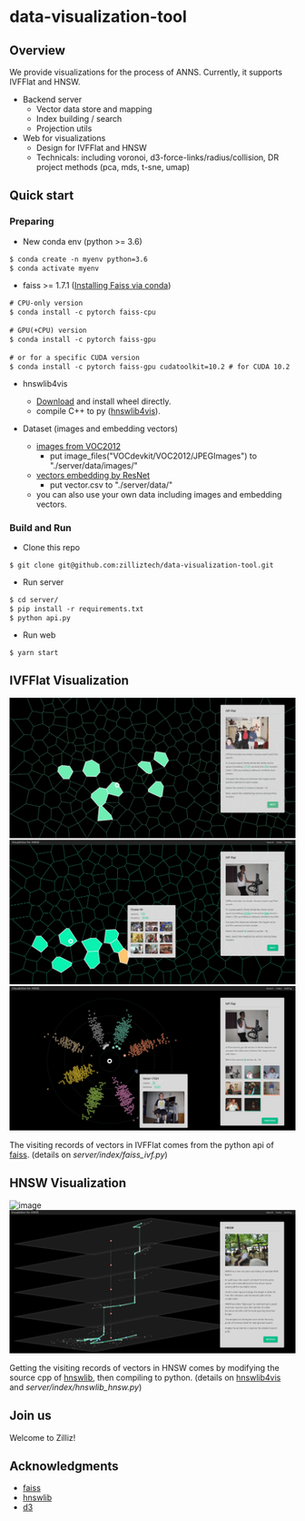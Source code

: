 # data-visualization-tool

## Overview

We provide visualizations for the process of ANNS. 
Currently, it supports IVFFlat and HNSW.

- Backend server
  - Vector data store and mapping
  - Index building / search
  - Projection utils
- Web for visualizations
  - Design for IVFFlat and HNSW
  - Technicals: including voronoi, d3-force-links/radius/collision, DR project methods (pca, mds, t-sne, umap)


## Quick start

### Preparing

- New conda env (python >= 3.6)
```
$ conda create -n myenv python=3.6
$ conda activate myenv
```
- faiss >= 1.7.1 ([Installing Faiss via conda](https://github.com/facebookresearch/faiss/blob/main/INSTALL.md))
```
# CPU-only version
$ conda install -c pytorch faiss-cpu

# GPU(+CPU) version
$ conda install -c pytorch faiss-gpu

# or for a specific CUDA version
$ conda install -c pytorch faiss-gpu cudatoolkit=10.2 # for CUDA 10.2 
```
- hnswlib4vis
  - [Download](https://drive.google.com/file/d/1rApQlIEJwrU6oVAVKqHEYDBX4jdC3YQ0/view?usp=sharing) and install wheel directly.
  - compile C++ to py ([hnswlib4vis](https://github.com/alwayslove2013/hnswlib)).

- Dataset (images and embedding vectors)
  - [images from VOC2012](http://host.robots.ox.ac.uk/pascal/VOC/voc2012/VOCtrainval_11-May-2012.tar)
    - put image_files("VOCdevkit/VOC2012/JPEGImages") to "./server/data/images/"
  - [vectors embedding by ResNet](https://drive.google.com/file/d/1bWLTsN3uiYRKntkf5pOZby6Ygp_zMWxp/view?usp=sharing)
    - put vector.csv to "./server/data/"
  - you can also use your own data including images and embedding vectors.


### Build and Run
- Clone this repo
```
$ git clone git@github.com:zilliztech/data-visualization-tool.git
```
- Run server
```
$ cd server/
$ pip install -r requirements.txt
$ python api.py
```
- Run web
```
$ yarn start
```


## IVFFlat Visualization

![image](./fig/ivfflat_3M.gif)
![image](./fig/IVF-Coarse)
![image](./fig/IVF-Fine)

The visiting records of vectors in IVFFlat comes from the python api of [faiss](https://github.com/facebookresearch/faiss).
(details on *server/index/faiss_ivf.py*)

## HNSW Visualization

![image](./fig/hnsw_7M.gif)
![image](./fig/HNSW)

Getting the visiting records of vectors in HNSW comes by modifying the source cpp of [hnswlib](https://github.com/nmslib/hnswlib),
then compiling to python.
(details on [hnswlib4vis]() and *server/index/hnswlib_hnsw.py*)

## Join us

Welcome to Zilliz!

## Acknowledgments

- [faiss](https://github.com/facebookresearch/faiss)
- [hnswlib](https://github.com/nmslib/hnswlib)
- [d3](https://github.com/d3/d3)
